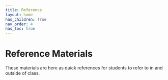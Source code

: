 ```yaml
---
title: Reference
layout: home
has_children: True
nav_order: 4
has_toc: true
---
```


# Reference Materials

These materials are here as quick references for students to refer to in and outside of class.